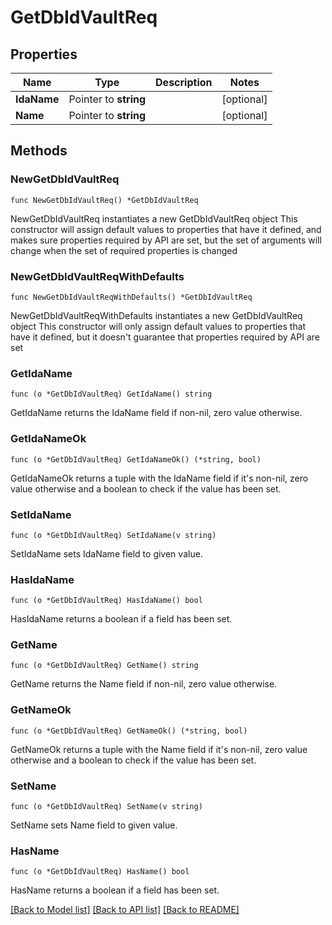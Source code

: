 # GetDbIdVaultReq

## Properties

Name | Type | Description | Notes
------------ | ------------- | ------------- | -------------
**IdaName** | Pointer to **string** |  | [optional] 
**Name** | Pointer to **string** |  | [optional] 

## Methods

### NewGetDbIdVaultReq

`func NewGetDbIdVaultReq() *GetDbIdVaultReq`

NewGetDbIdVaultReq instantiates a new GetDbIdVaultReq object
This constructor will assign default values to properties that have it defined,
and makes sure properties required by API are set, but the set of arguments
will change when the set of required properties is changed

### NewGetDbIdVaultReqWithDefaults

`func NewGetDbIdVaultReqWithDefaults() *GetDbIdVaultReq`

NewGetDbIdVaultReqWithDefaults instantiates a new GetDbIdVaultReq object
This constructor will only assign default values to properties that have it defined,
but it doesn't guarantee that properties required by API are set

### GetIdaName

`func (o *GetDbIdVaultReq) GetIdaName() string`

GetIdaName returns the IdaName field if non-nil, zero value otherwise.

### GetIdaNameOk

`func (o *GetDbIdVaultReq) GetIdaNameOk() (*string, bool)`

GetIdaNameOk returns a tuple with the IdaName field if it's non-nil, zero value otherwise
and a boolean to check if the value has been set.

### SetIdaName

`func (o *GetDbIdVaultReq) SetIdaName(v string)`

SetIdaName sets IdaName field to given value.

### HasIdaName

`func (o *GetDbIdVaultReq) HasIdaName() bool`

HasIdaName returns a boolean if a field has been set.

### GetName

`func (o *GetDbIdVaultReq) GetName() string`

GetName returns the Name field if non-nil, zero value otherwise.

### GetNameOk

`func (o *GetDbIdVaultReq) GetNameOk() (*string, bool)`

GetNameOk returns a tuple with the Name field if it's non-nil, zero value otherwise
and a boolean to check if the value has been set.

### SetName

`func (o *GetDbIdVaultReq) SetName(v string)`

SetName sets Name field to given value.

### HasName

`func (o *GetDbIdVaultReq) HasName() bool`

HasName returns a boolean if a field has been set.


[[Back to Model list]](../README.md#documentation-for-models) [[Back to API list]](../README.md#documentation-for-api-endpoints) [[Back to README]](../README.md)


